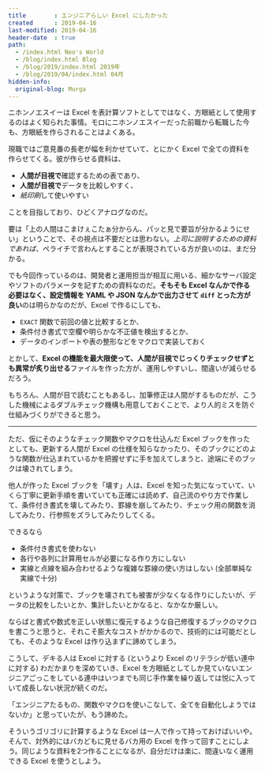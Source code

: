 ```yaml
---
title        : エンジニアらしい Excel にしたかった
created      : 2019-04-16
last-modified: 2019-04-16
header-date  : true
path:
  - /index.html Neo's World
  - /blog/index.html Blog
  - /blog/2019/index.html 2019年
  - /blog/2019/04/index.html 04月
hidden-info:
  original-blog: Murga
---
```


ニホンノエスイーは Excel を表計算ソフトとしてではなく、方眼紙として使用するのはよく知られた事情。モロにニホンノエスイーだった前職から転職した今も、方眼紙を作らされることはよくある。

現職ではご意見番の長老が幅を利かせていて、とにかく Excel で全ての資料を作らせてくる。彼が作らせる資料は、

- **人間が目視で**確認するための表であり、
- **人間が目視で**データを比較しやすく、
- *紙印刷*して使いやすい

ことを目指しており、ひどくアナログなのだ。

要は「上の人間はこまけぇこたぁ分からん、パッと見で要旨が分かるようにせい」ということで、その視点は不要だとは思わない。*上司に説明するための資料であれば*、ペライチで言わんとすることが表現されている方が良いのは、まだ分かる。

でも今回作っているのは、開発者と運用担当が相互に用いる、細かなサーバ設定やソフトのパラメータを記すための資料なのだ。**そもそも Excel なんかで作る必要はなく、設定情報を YAML や JSON なんかで出力させて `diff` とった方が良い**のは明らかなのだが、Excel で作るにしても、

- `EXACT` 関数で前回の値と比較するとか、
- 条件付き書式で空欄や明らかな不正値を検出するとか、
- データのインポートや表の整形などをマクロで実装しておく

とかして、**Excel の機能を最大限使って、人間が目視でじっくりチェックせずとも異常が炙り出せる**ファイルを作った方が、運用しやすいし、間違いが減らせるだろう。

もちろん、人間が目で読むこともあるし、加筆修正は人間がするものだが、こうした機械によるダブルチェック機構も用意しておくことで、より人的ミスを防ぐ仕組みづくりができると思う。

-----

ただ、仮にそのようなチェック関数やマクロを仕込んだ Excel ブックを作ったとしても、更新する人間が Excel の仕様を知らなかったり、そのブックにどのような関数が仕込まれているかを把握せずに手を加えてしまうと、途端にそのブックは壊されてしまう。

他人が作った Excel ブックを「壊す」人は、Excel を知った気になっていて、いくら丁寧に更新手順を書いていても正確には読めず、自己流のやり方で作業して、条件付き書式を壊してみたり、罫線を崩してみたり、チェック用の関数を消してみたり、行参照をズラしてみたりしてくる。

できるなら

- 条件付き書式を使わない
- 各行や各列に計算用セルが必要になる作り方にしない
- 実線と点線を組み合わせるような複雑な罫線の使い方はしない (全部単純な実線で十分)

というような対策で、ブックを壊されても被害が少なくなる作りにしたいが、データの比較をしたいとか、集計したいとかなると、なかなか厳しい。

ならばと書式や数式を正しい状態に復元するような自己修復するブックのマクロを書こうと思うと、それこそ膨大なコストがかかるので、技術的には可能だとしても、そのような Excel は作り込まずに諦めてしまう。

こうして、デキる人は Excel に対する (というより Excel のリテラシが低い連中に対する) わだかまりを深めていき、Excel を方眼紙としてしか見ていないエンジニアごっこをしている連中はいつまでも同じ手作業を繰り返しては悦に入っていて成長しない状況が続くのだ。

「エンジニアたるもの、関数やマクロを使いこなして、全てを自動化しようではないか」と思っていたが、もう諦めた。

そういうゴリゴリに計算するような Excel は一人で作って持っておけばいいや。そんで、対外的にはバカどもに見せるバカ用の Excel を作って回すことにしよう。同じような資料を2つ作ることになるが、自分だけは楽に、間違いなく運用できる Excel を使うとしよう。
